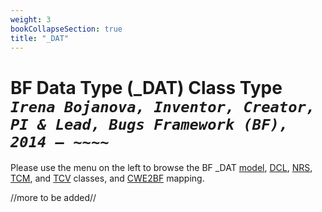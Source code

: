 ```yaml
---
weight: 3
bookCollapseSection: true
title: "_DAT"
---
```

# BF Data Type (_DAT) Class Type <br/> _`Irena Bojanova, Inventor, Creator, PI & Lead, Bugs Framework (BF), 2014 – ~~~~`_

Please use the menu on the left to browse the BF _DAT [model](/BF/info/bf-classes/_dat/model/), [DCL](/BF/info/bf-classes/_dat/dcl), [NRS](/BF/info/bf-classes/_dat/nrs), [TCM](/BF/info/bf-classes/_dat/tcm), and [TCV](/BF/info/bf-classes/_dat/tcv) classes, and [CWE2BF](/BF/info/bf-classes/_dat/cwe2bf) mapping.

//more to be added//